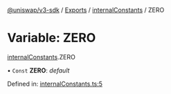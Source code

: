[@uniswap/v3-sdk](../README.md) / [Exports](../modules.md) / [internalConstants](../modules/internalconstants.md) / ZERO

# Variable: ZERO

[internalConstants](../modules/internalconstants.md).ZERO

• `Const` **ZERO**: *default*

Defined in: [internalConstants.ts:5](https://github.com/Uniswap/uniswap-v3-sdk/blob/4a7e393/src/internalConstants.ts#L5)
